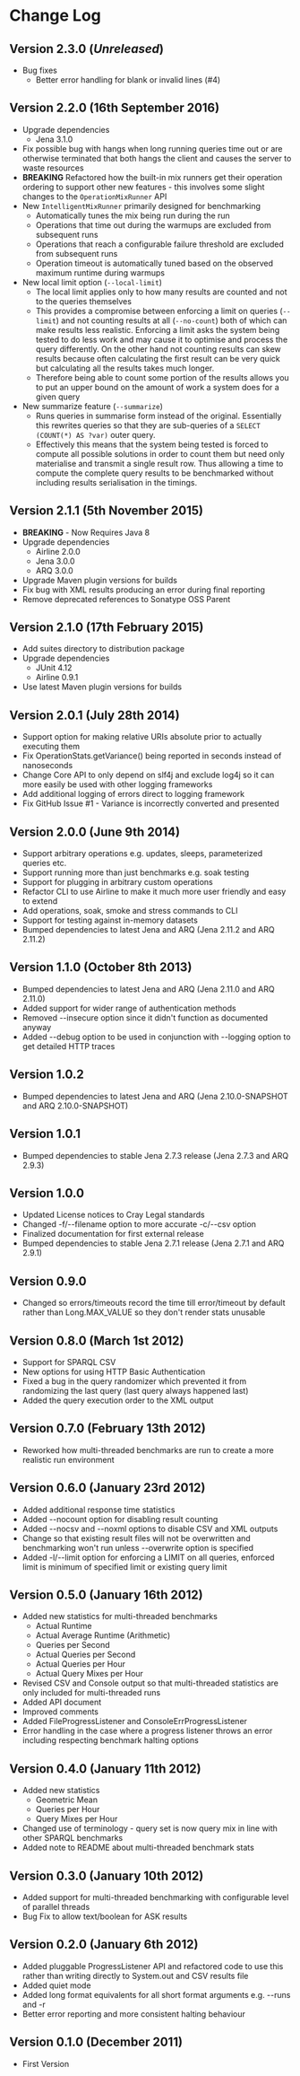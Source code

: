 # Change Log

## Version 2.3.0 (*Unreleased*)

- Bug fixes
    - Better error handling for blank or invalid lines (#4)

## Version 2.2.0 (16th September 2016)

- Upgrade dependencies
    - Jena 3.1.0
- Fix possible bug with hangs when long running queries time out or are otherwise terminated that both hangs the client and causes the server to waste resources
- **BREAKING** Refactored how the built-in mix runners get their operation ordering to support other new features - this involves some slight changes to the `OperationMixRunner` API
- New `IntelligentMixRunner` primarily designed for benchmarking
    - Automatically tunes the mix being run during the run
    - Operations that time out during the warmups are excluded from subsequent runs
    - Operations that reach a configurable failure threshold are excluded from subsequent runs
    - Operation timeout is automatically tuned based on the observed maximum runtime during warmups
- New local limit option (`--local-limit`)
    - The local limit applies only to how many results are counted and not to the queries themselves
    - This provides a compromise between enforcing a limit on queries (`--limit`) and not counting results at all (`--no-count`) both of which can make results less realistic.  Enforcing a limit asks the system being tested to do less work and may cause it to optimise and process the query differently.  On the other hand not counting results can skew results because often calculating the first result can be very quick but calculating all the results takes much longer.
    - Therefore being able to count some portion of the results allows you to put an upper bound on the amount of work a system does for a given query
- New summarize feature (`--summarize`)
    - Runs queries in summarise form instead of the original. Essentially this rewrites queries so that they are sub-queries of a `SELECT (COUNT(*) AS ?var)` outer query.
    - Effectively this means that the system being tested is forced to compute all possible solutions in order to count them but need only materialise and transmit a single result row. Thus allowing a time to compute the complete query results to be benchmarked without including results serialisation in the timings.

## Version 2.1.1 (5th November 2015)

- **BREAKING** - Now Requires Java 8
- Upgrade dependencies
    - Airline 2.0.0
    - Jena 3.0.0
    - ARQ 3.0.0
- Upgrade Maven plugin versions for builds
- Fix bug with XML results producing an error during final reporting
- Remove deprecated references to Sonatype OSS Parent

## Version 2.1.0 (17th February 2015)
- Add suites directory to distribution package
- Upgrade dependencies
    - JUnit 4.12
    - Airline 0.9.1
- Use latest Maven plugin versions for builds    

## Version 2.0.1 (July 28th 2014)
- Support option for making relative URIs absolute prior to actually executing them
- Fix OperationStats.getVariance() being reported in seconds instead of nanoseconds
- Change Core API to only depend on slf4j and exclude log4j so it can more easily be used with other logging frameworks
- Add additional logging of errors direct to logging framework
- Fix GitHub Issue #1 - Variance is incorrectly converted and presented

## Version 2.0.0 (June 9th 2014)
- Support arbitrary operations e.g. updates, sleeps, parameterized queries etc.
- Support running more than just benchmarks e.g. soak testing
- Support for plugging in arbitrary custom operations
- Refactor CLI to use Airline to make it much more user friendly and easy to extend
- Add operations, soak, smoke and stress commands to CLI
- Support for testing against in-memory datasets
- Bumped dependencies to latest Jena and ARQ (Jena 2.11.2 and ARQ 2.11.2)

## Version 1.1.0 (October 8th 2013)
- Bumped dependencies to latest Jena and ARQ (Jena 2.11.0 and ARQ 2.11.0)
- Added support for wider range of authentication methods
- Removed --insecure option since it didn't function as documented anyway
- Added --debug option to be used in conjunction with --logging option to get detailed HTTP traces

## Version 1.0.2
- Bumped dependencies to latest Jena and ARQ (Jena 2.10.0-SNAPSHOT and ARQ 2.10.0-SNAPSHOT)

## Version 1.0.1
- Bumped dependencies to stable Jena 2.7.3 release (Jena 2.7.3 and ARQ 2.9.3)

## Version 1.0.0
- Updated License notices to Cray Legal standards
- Changed -f/--filename option to more accurate -c/--csv option
- Finalized documentation for first external release
- Bumped dependencies to stable Jena 2.7.1 release (Jena 2.7.1 and ARQ 2.9.1)

## Version 0.9.0 
- Changed so errors/timeouts record the time till error/timeout by default rather than Long.MAX_VALUE so they don't render stats unusable

## Version 0.8.0 (March 1st 2012)
- Support for SPARQL CSV
- New options for using HTTP Basic Authentication
- Fixed a bug in the query randomizer which prevented it from randomizing the last query (last query always happened last)
- Added the query execution order to the XML output

## Version 0.7.0 (February 13th 2012)
- Reworked how multi-threaded benchmarks are run to create a more realistic run environment

## Version 0.6.0 (January 23rd 2012)
- Added additional response time statistics
- Added --nocount option for disabling result counting
- Added --nocsv and --noxml options to disable CSV and XML outputs
- Change so that existing result files will not be overwritten and benchmarking won't run unless --overwrite option is specified
- Added -l/--limit option for enforcing a LIMIT on all queries, enforced limit is minimum of specified limit or existing query limit

## Version 0.5.0 (January 16th 2012)
- Added new statistics for multi-threaded benchmarks
    - Actual Runtime
    - Actual Average Runtime (Arithmetic)
    - Queries per Second
    - Actual Queries per Second
    - Actual Queries per Hour
    - Actual Query Mixes per Hour
- Revised CSV and Console output so that multi-threaded statistics are only included for multi-threaded runs
- Added API document
- Improved comments
- Added FileProgressListener and ConsoleErrProgressListener
- Error handling in the case where a progress listener throws an error including respecting benchmark halting options

## Version 0.4.0 (January 11th 2012)
- Added new statistics
    - Geometric Mean
    - Queries per Hour
    - Query Mixes per Hour
- Changed use of terminology - query set is now query mix in line with other SPARQL benchmarks
- Added note to README about multi-threaded benchmark stats

## Version 0.3.0 (January 10th 2012)
- Added support for multi-threaded benchmarking with configurable level of parallel threads
- Bug Fix to allow text/boolean for ASK results

## Version 0.2.0 (January 6th 2012)
- Added pluggable ProgressListener API and refactored code to use this rather than writing directly to System.out and CSV results file
- Added quiet mode
- Added long format equivalents for all short format arguments e.g. --runs and -r
- Better error reporting and more consistent halting behaviour

## Version 0.1.0 (December 2011)
- First Version

